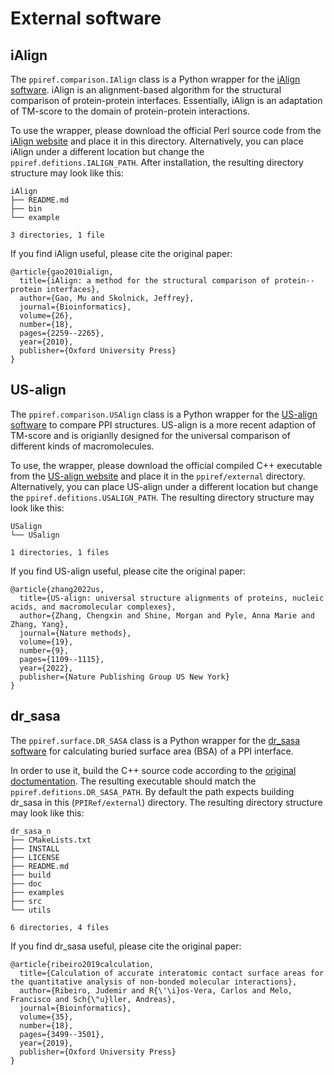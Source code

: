 # External software

## iAlign
The `ppiref.comparison.IAlign` class is a Python wrapper for the [iAlign software](https://sites.gatech.edu/cssb/ialign/). iAlign is an alignment-based algorithm for the structural comparison of protein-protein interfaces. Essentially, iAlign is an adaptation of TM-score to the domain of protein-protein interactions.

To use the wrapper, please download the official Perl source code from the [iAlign website](https://sites.gatech.edu/cssb/ialign/) and place it in this directory. Alternatively, you can place iAlign under a different location but change the `ppiref.defitions.IALIGN_PATH`. After installation, the resulting directory structure may look like this:

```
iAlign
├── README.md
├── bin
└── example

3 directories, 1 file
```

If you find iAlign useful, please cite the original paper:
```
@article{gao2010ialign,
  title={iAlign: a method for the structural comparison of protein--protein interfaces},
  author={Gao, Mu and Skolnick, Jeffrey},
  journal={Bioinformatics},
  volume={26},
  number={18},
  pages={2259--2265},
  year={2010},
  publisher={Oxford University Press}
}
```

## US-align

The `ppiref.comparison.USAlign` class is a Python wrapper for the [US-align software](https://zhanggroup.org/US-align/#:~:text=US%2Dalign%20standalone%20program%20download) to compare PPI structures. US-align is a more recent adaption of TM-score and is origianlly designed for the universal comparison of different kinds of macromolecules.

To use, the wrapper, please download the official compiled C++ executable from the [US-align website](https://zhanggroup.org/US-align/#:~:text=US%2Dalign%20standalone%20program%20download) and place it in the `ppiref/external` directory. Alternatively, you can place US-align under a different location but change the `ppiref.defitions.USALIGN_PATH`. The resulting directory structure may look like this:
```
USalign
└── USalign

1 directories, 1 files
```

If you find US-align useful, please cite the original paper:
```
@article{zhang2022us,
  title={US-align: universal structure alignments of proteins, nucleic acids, and macromolecular complexes},
  author={Zhang, Chengxin and Shine, Morgan and Pyle, Anna Marie and Zhang, Yang},
  journal={Nature methods},
  volume={19},
  number={9},
  pages={1109--1115},
  year={2022},
  publisher={Nature Publishing Group US New York}
}
```

## dr_sasa
The `ppiref.surface.DR_SASA` class is a Python wrapper for the [dr_sasa software](https://github.com/nioroso-x3/dr_sasa_n) for calculating buried surface area (BSA) of a PPI interface. 

In order to use it, build the C++ source code according to the [original doctumentation](https://github.com/nioroso-x3/dr_sasa_n#compiling). The resulting executable should match the `ppiref.defitions.DR_SASA_PATH`. By default the path expects building dr_sasa in this (`PPIRef/external`) directory. The resulting directory structure may look like this:
```
dr_sasa_n
├── CMakeLists.txt
├── INSTALL
├── LICENSE
├── README.md
├── build
├── doc
├── examples
├── src
└── utils

6 directories, 4 files
```

If you find dr_sasa useful, please cite the original paper:
```
@article{ribeiro2019calculation,
  title={Calculation of accurate interatomic contact surface areas for the quantitative analysis of non-bonded molecular interactions},
  author={Ribeiro, Judemir and R{\'\i}os-Vera, Carlos and Melo, Francisco and Sch{\"u}ller, Andreas},
  journal={Bioinformatics},
  volume={35},
  number={18},
  pages={3499--3501},
  year={2019},
  publisher={Oxford University Press}
}
```
